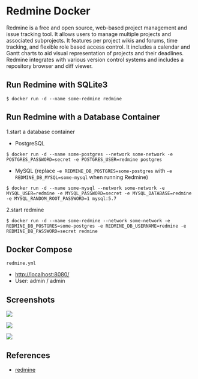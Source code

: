 # Redmine Docker

Redmine is a free and open source, web-based project management and issue tracking tool. It allows users to manage multiple projects and associated subprojects. It features per project wikis and forums, time tracking, and flexible role based access control. It includes a calendar and Gantt charts to aid visual representation of projects and their deadlines. Redmine integrates with various version control systems and includes a repository browser and diff viewer.

## Run Redmine with SQLite3
```
$ docker run -d --name some-redmine redmine
```

## Run Redmine with a Database Container
1.start a database container
- PostgreSQL
```
$ docker run -d --name some-postgres --network some-network -e POSTGRES_PASSWORD=secret -e POSTGRES_USER=redmine postgres
```
- MySQL (replace `-e REDMINE_DB_POSTGRES=some-postgres` with `-e REDMINE_DB_MYSQL=some-mysql` when running Redmine)
```
$ docker run -d --name some-mysql --network some-network -e MYSQL_USER=redmine -e MYSQL_PASSWORD=secret -e MYSQL_DATABASE=redmine -e MYSQL_RANDOM_ROOT_PASSWORD=1 mysql:5.7
```
2.start redmine
```
$ docker run -d --name some-redmine --network some-network -e REDMINE_DB_POSTGRES=some-postgres -e REDMINE_DB_USERNAME=redmine -e REDMINE_DB_PASSWORD=secret redmine
```

## Docker Compose
`redmine.yml`

- [http://localhost:8080/](http://localhost:8080/)
- User: admin / admin

## Screenshots
![](https://www.redmine.org/attachments/download/19137/redmine-login.png)

![](https://www.redmine.org/attachments/download/19564/redmine-project-overview.png)

![](https://www.redmine.org/attachments/download/2463/projects_redmine_activity.png)

## References
- [redmine](https://hub.docker.com/_/redmine/)